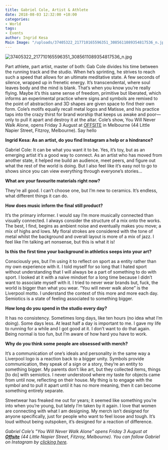 ```yaml
---
title: Gabriel Cole, Artist & Athlete
date: 2018-08-03 12:32:00 +10:00
categories:
- World
tags:
- Events
author: Ingrid Kesa
Main Image: "/uploads/37405322_217710165596351_3085611089354817536_n.jpg"
---
```


![37405322_217710165596351_3085611089354817536_n.jpg](/uploads/37405322_217710165596351_3085611089354817536_n.jpg)

Part athlete, part artist, master of both: Gab Cole divides his time between the running track and the studio. When he’s sprinting, he strives to reach such a speed that allows for an ultimate meditative state. A few seconds of silence, wrapped up in frenetic energy. It’s transcendental, where soul leaves body and the mind is blank. That’s when you know you’re really flying. Maybe it’s this same sense of freedom, primitive but liberated, which informs an experimental practice where signs and symbols are remixed to the point of abstraction and 3D shapes are given space to find their own form. Cole’s motifs equally recall metal logos and Matisse, and his practice taps into the crazy thirst for brand worship that keeps us awake and poor—only to pull it apart and destroy it at the altar. Cole’s show, You Will Never Walk Alone, opens Friday 3 August at [OFFSITE](https://www.instagram.com/offsite.online/) in Melbourne (44 Little Napier Street, Fitzroy, Melbourne). Say hello 

**Ingrid Kesa: As an artist, do you find Instagram a help or a hindrance?**

Gabriel Cole: It can be what you want it to be. Yes, it’s toy, but as an emerging artist it’s a good way to connect. As an artist who has moved from another state, it helped me build an audience, meet peers, and figure out what the rest of the world is doing. But I also feel like it’s easy not to go to shows since you can view everything through everyone’s stories...

**What are your favourite materials right now?**

They’re all good. I can’t choose one, but I’m new to ceramics. It’s endless, what different things it can do.

**How does music inform the final still product?**

It’s the primary informer. I would say I’m more musically connected than visually connected. I always consider the structure of a mix onto the works. The best, I find, begins as ambient noise and eventually makes you move; a mix of highs and lows. My floral strokes are considered with the tone of metal whilst the background and overall layout is more of a mix of jazz. I feel like I’m talking art nonsense, but this is what it is!

**Is this the first time your background in athletics seeps into your art?**

Consciously yes, but I’m using it to reflect on sport as a entity rather than my own experience with it. I told myself for so long that I hated sport without understanding that I will always be a part of something to do with sport. I looked at it with a naive mindset for a long time because I didn’t want to associate myself with it. I tried to never wear brands but, fuck, the world is bigger than what you wear. “You will never walk alone” is the Liverpool motto. I understand the context of this more and more each day. Semiotics is a state of feeling associated to something bigger.

**How long do you spend in the studio every day?**

It has no consistency. Sometimes long days, like ten hours (no idea what I’m doing). Some days less. At least half a day is important to me. I gave my life to running for a while and I got good at it. I don’t want to do that again. Being normal is too fun, but I’m aware of how hard you have to work.

**Why do you think some people are obsessed with merch?**

It’s a communication of one’s ideals and personality in the same way a Liverpool logo is a reaction back to a bigger unity. Symbols provide communication, they speak of a sign or a story, they’re an entity to something bigger. My parents don’t like art, but they collected items, things \[to do\] with semiotics. I never understood where my taste for objects came from until now, reflecting on their house. My thing is to engage with the symbol and to pull it apart until it has no more meaning, then it can become something entirely separate.

Streetwear has freaked me out for years; it seemed like something you’re into when you’re young, but lately I’m taken by it again. I love that women are connecting with what I am designing. My merch isn’t designed for anyone specifically, just for people who want to feel loose and tough. It’s loud without being outspoken, it’s designed for a reaction of difference.

*Gabriel Cole’s "You Will Never Walk Alone" opens Friday 3 August at **[Offsite](https://www.instagram.com/offsite.online/)** (44 Little Napier Street, Fitzroy, Melbourne). You can follow Gabriel on Instagram by [clicking here](https://www.instagram.com/yourboygab/).*